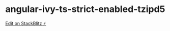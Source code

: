 # angular-ivy-ts-strict-enabled-tzipd5

[Edit on StackBlitz ⚡️](https://stackblitz.com/edit/angular-ivy-ts-strict-enabled-tzipd5)